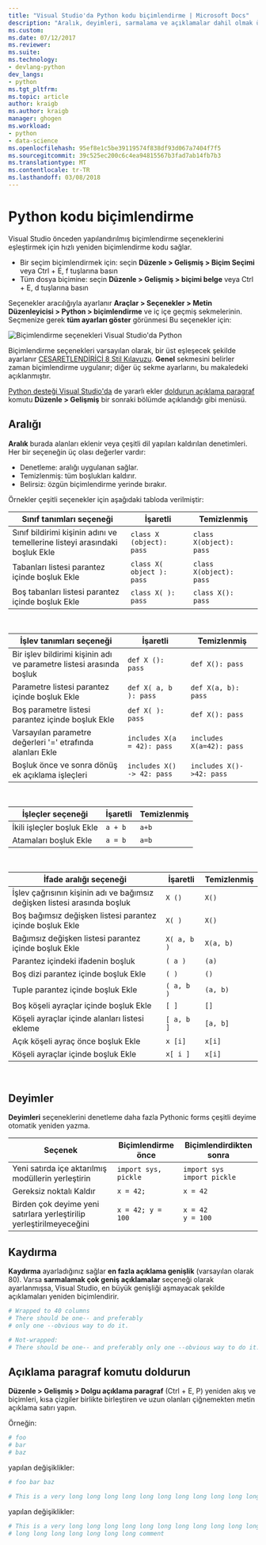 ```yaml
---
title: "Visual Studio'da Python kodu biçimlendirme | Microsoft Docs"
description: "Aralık, deyimleri, sarmalama ve açıklamalar dahil olmak üzere Visual Studio'da Python kodu otomatik olarak yeniden biçimlendirmek nasıl."
ms.custom: 
ms.date: 07/12/2017
ms.reviewer: 
ms.suite: 
ms.technology:
- devlang-python
dev_langs:
- python
ms.tgt_pltfrm: 
ms.topic: article
author: kraigb
ms.author: kraigb
manager: ghogen
ms.workload:
- python
- data-science
ms.openlocfilehash: 95ef8e1c5be39119574f838df93d067a7404f7f5
ms.sourcegitcommit: 39c525ec200c6c4ea94815567b3fad7ab14fb7b3
ms.translationtype: MT
ms.contentlocale: tr-TR
ms.lasthandoff: 03/08/2018
---
```

# <a name="formatting-python-code"></a>Python kodu biçimlendirme

Visual Studio önceden yapılandırılmış biçimlendirme seçeneklerini eşleştirmek için hızlı yeniden biçimlendirme kodu sağlar.

- Bir seçim biçimlendirmek için: seçin **Düzenle > Gelişmiş > Biçim Seçimi** veya Ctrl + E, f tuşlarına basın
- Tüm dosya biçimine: seçin **Düzenle > Gelişmiş > biçimi belge** veya Ctrl + E, d tuşlarına basın

Seçenekler aracılığıyla ayarlanır **Araçlar > Seçenekler > Metin Düzenleyicisi > Python > biçimlendirme** ve iç içe geçmiş sekmelerinin. Seçmenize gerek **tüm ayarları göster** görünmesi Bu seçenekler için:

![Biçimlendirme seçenekleri Visual Studio'da Python](media/options-editor-formatting.png)

Biçimlendirme seçenekleri varsayılan olarak, bir üst eşleşecek şekilde ayarlanır [CESARETLENDİRİCİ 8 Stil Kılavuzu](http://www.python.org/dev/peps/pep-0008/). **Genel** sekmesini belirler zaman biçimlendirme uygulanır; diğer üç sekme ayarlarını, bu makaledeki açıklanmıştır.

[Python desteği Visual Studio'da](installing-python-support-in-visual-studio.md) de yararlı ekler [doldurun açıklama paragraf](#fill-comment-paragraph-command) komutu **Düzenle > Gelişmiş** bir sonraki bölümde açıklandığı gibi menüsü.

## <a name="spacing"></a>Aralığı

**Aralık** burada alanları eklenir veya çeşitli dil yapıları kaldırılan denetimleri. Her bir seçeneğin üç olası değerler vardır:

- Denetleme: aralığı uygulanan sağlar.
- Temizlenmiş: tüm boşlukları kaldırır.
- Belirsiz: özgün biçimlendirme yerinde bırakır.

Örnekler çeşitli seçenekler için aşağıdaki tabloda verilmiştir:

| Sınıf tanımları seçeneği | İşaretli | Temizlenmiş |
| --- | --- | --- | 
| Sınıf bildirimi kişinin adını ve temellerine listeyi arasındaki boşluk Ekle | `class X (object): pass` | `class X(object): pass` | 
| Tabanları listesi parantez içinde boşluk Ekle | `class X( object ): pass` | `class X(object): pass` |
| Boş tabanları listesi parantez içinde boşluk Ekle | `class X( ): pass` | `class X(): pass` |

<br/>

| İşlev tanımları seçeneği | İşaretli | Temizlenmiş |
| --- | --- | --- |
| Bir işlev bildirimi kişinin adı ve parametre listesi arasında boşluk | `def X (): pass` | `def X(): pass` | 
| Parametre listesi parantez içinde boşluk Ekle | `def X( a, b ): pass` | `def X(a, b): pass` |
| Boş parametre listesi parantez içinde boşluk Ekle | `def X( ): pass` | `def X(): pass` |
| Varsayılan parametre değerleri '=' etrafında alanları Ekle | `includes X(a = 42): pass` | `includes X(a=42): pass` |
| Boşluk önce ve sonra dönüş ek açıklama işleçleri | `includes X() -> 42: pass` | `includes X()->42: pass` |

<br/>

| İşleçler seçeneği | İşaretli | Temizlenmiş |
| --- | --- | --- |
| İkili işleçler boşluk Ekle | `a + b` | `a+b` |
| Atamaları boşluk Ekle | `a = b` | `a=b` |

<br/>

| İfade aralığı seçeneği | İşaretli | Temizlenmiş |
| --- | --- | --- |
| İşlev çağrısının kişinin adı ve bağımsız değişken listesi arasında boşluk | `X ()` | `X()` |
| Boş bağımsız değişken listesi parantez içinde boşluk Ekle | `X( )` | `X()` |
| Bağımsız değişken listesi parantez içinde boşluk Ekle | `X( a, b )` | `X(a, b)` |
| Parantez içindeki ifadenin boşluk | `( a )` | `(a)` |
| Boş dizi parantez içinde boşluk Ekle | `( )` | `()` |
| Tuple parantez içinde boşluk Ekle | `( a, b )` | `(a, b)` |
| Boş köşeli ayraçlar içinde boşluk Ekle | `[ ]` | `[]` |
| Köşeli ayraçlar içinde alanları listesi ekleme | `[ a, b ]` | `[a, b]` |
| Açık köşeli ayraç önce boşluk Ekle | `x [i]` | `x[i]` |
| Köşeli ayraçlar içinde boşluk Ekle | `x[ i ]` | `x[i]` |

<br/>

## <a name="statements"></a>Deyimler

**Deyimleri** seçeneklerini denetleme daha fazla Pythonic forms çeşitli deyime otomatik yeniden yazma.

| Seçenek | Biçimlendirme önce | Biçimlendirdikten sonra |
| --- | --- | --- |
| Yeni satırda içe aktarılmış modüllerin yerleştirin | `import sys, pickle` | `import sys`<br/>`import pickle` |
| Gereksiz noktalı Kaldır | `x = 42;` | `x = 42` |
| Birden çok deyime yeni satırlara yerleştirilip yerleştirilmeyeceğini | `x = 42; y = 100` | `x = 42`<br/>`y = 100` |

## <a name="wrapping"></a>Kaydırma

**Kaydırma** ayarladığınız sağlar **en fazla açıklama genişlik** (varsayılan olarak 80). Varsa **sarmalamak çok geniş açıklamalar** seçeneği olarak ayarlanmışsa, Visual Studio, en büyük genişliği aşmayacak şekilde açıklamaları yeniden biçimlendirir.

```python
# Wrapped to 40 columns
# There should be one-- and preferably
# only one --obvious way to do it.
```

```python
# Not-wrapped:
# There should be one-- and preferably only one --obvious way to do it.
```

## <a name="fill-comment-paragraph-command"></a>Açıklama paragraf komutu doldurun

**Düzenle > Gelişmiş > Dolgu açıklama paragraf** (Ctrl + E, P) yeniden akış ve biçimleri, kısa çizgiler birlikte birleştiren ve uzun olanları çiğnemekten metin açıklama satırı yapın.

Örneğin:

```python
# foo
# bar
# baz
```

yapılan değişiklikler:

```python
# foo bar baz
```

```python
# This is a very long long long long long long long long long long long long long long long long long long long comment
```

yapılan değişiklikler:

```python
# This is a very long long long long long long long long long long long long
# long long long long long long long comment
```
